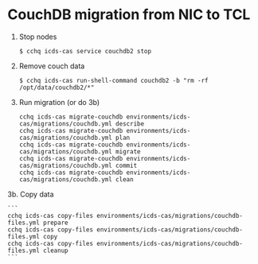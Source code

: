 # CouchDB migration from NIC to TCL

1. Stop nodes

    ```
    $ cchq icds-cas service couchdb2 stop
    ```

2. Remove couch data

    ```
    $ cchq icds-cas run-shell-command couchdb2 -b "rm -rf /opt/data/couchdb2/*"
    ```

3. Run migration (or do 3b)
    ```
    cchq icds-cas migrate-couchdb environments/icds-cas/migrations/couchdb.yml describe
    cchq icds-cas migrate-couchdb environments/icds-cas/migrations/couchdb.yml plan
    cchq icds-cas migrate-couchdb environments/icds-cas/migrations/couchdb.yml migrate
    cchq icds-cas migrate-couchdb environments/icds-cas/migrations/couchdb.yml commit
    cchq icds-cas migrate-couchdb environments/icds-cas/migrations/couchdb.yml clean
    ```

3b. Copy data

    ```
    cchq icds-cas copy-files environments/icds-cas/migrations/couchdb-files.yml prepare
    cchq icds-cas copy-files environments/icds-cas/migrations/couchdb-files.yml copy
    cchq icds-cas copy-files environments/icds-cas/migrations/couchdb-files.yml cleanup
    ```
